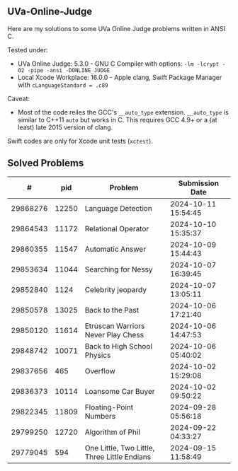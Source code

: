 ## UVa-Online-Judge

Here are my solutions to some UVa Online Judge problems written in ANSI C.

Tested under:

- UVa Online Judge: 5.3.0 - GNU C Compiler with options: `-lm -lcrypt -O2 -pipe -ansi -DONLINE_JUDGE`
- Local Xcode Workplace: 16.0.0 - Apple clang, Swift Package Manager with `cLanguageStandard = .c89`

Caveat:

- Most of the code reiles the GCC's `__auto_type` extension. `__auto_type` is similar to C++11 `auto` but works in C. This requires GCC 4.9+ or a (at least) late 2015 version of clang. 

Swift codes are only for Xcode unit tests (`xctest`).

## Solved Problems


| # | pid | Problem | Submission Date |
|--|--|--|--|
| 29868276 | 12250 | Language Detection | 2024-10-11 15:54:45 |
| 29864543 | 11172 | Relational Operator | 2024-10-10 15:35:37 |
| 29860355 | 11547 | Automatic Answer | 2024-10-09 15:44:43 |
| 29853634 | 11044 | Searching for Nessy | 2024-10-07 16:39:45 |
| 29852840 | 1124 | Celebrity jeopardy | 2024-10-07 13:05:11 |
| 29850578 | 13025 | Back to the Past | 2024-10-06 17:21:40 |
| 29850120 | 11614 | Etruscan Warriors Never Play Chess | 2024-10-06 14:47:53 |
| 29848742 | 10071 | Back to High School Physics | 2024-10-06 05:40:02 |
| 29837656 | 465 | Overflow | 2024-10-02 15:29:08 |
| 29836373 | 10114 | Loansome Car Buyer | 2024-10-02 09:50:22 |
| 29822345 | 11809 | Floating-Point Numbers | 2024-09-28 05:56:18 |
| 29799250 | 12720 | Algorithm of Phil | 2024-09-22 04:33:27 |
| 29779045 | 594 | One Little, Two Little, Three Little Endians | 2024-09-15 11:58:49 |
